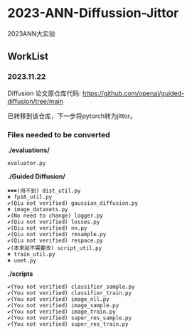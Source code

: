 # 2023-ANN-Diffussion-Jittor

2023ANN大实验

## WorkList

### 2023.11.22

Diffusion 论文原仓库代码: https://github.com/openai/guided-diffusion/tree/main

已转移到该仓库，下一步将pytorch转为jittor。

### Files needed to be converted

**./evaluations/**

```assembly
evaluator.py
```

**./Guided Diffusion/**

```assembly
✖✖✖(用不到) dist_util.py
✖ fp16_util.py
✔(Qiu not verified) gaussian_diffusion.py
✖ image_datasets.py
✔(No need to change) logger.py
✔(Qiu not verified) losses.py
✔(Qiu not verified) nn.py
✔(Qiu not verified) resample.py
✔(Qiu not verified) respace.py
✔(本来就不需要改) script_util.py
✖ train_util.py
✖ unet.py
```

**./scripts**

```assembly
✔(You not verified) classifier_sample.py
✔(You not verified) classifier_train.py
✔(You not verified) image_nll.py
✔(You not verified) image_sample.py
✔(You not verified) image_train.py
✔(You not verified) super_res_sample.py
✔(You not verified) super_res_train.py
```


